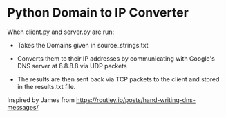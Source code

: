 # Python Domain to IP Converter

When client.py and server.py are run:

- Takes the Domains given in source_strings.txt 

- Converts them to their IP addresses by communicating with Google's DNS server at 8.8.8.8 via UDP packets

- The results are then sent back via TCP packets to the client and stored in the results.txt file.

Inspired by James from https://routley.io/posts/hand-writing-dns-messages/
